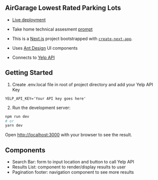 ## AirGarage Lowest Rated Parking Lots

* [Live deployment](https://airgarage-takehome.vercel.app/)

* Take home technical assesment [prompt](https://www.notion.so/Lowest-Rated-Parking-Lots-Coding-Challenge-1e29d723606048bf833e6661cfd3aed5)

* This is a [Next.js](https://nextjs.org/) project bootstrapped with [`create-next-app`](https://github.com/vercel/next.js/tree/canary/packages/create-next-app).

* Uses [Ant Design](https://ant.design/) UI components

* Connects to [Yelp API](https://www.yelp.com/developers/documentation/v3/business_search)

## Getting Started

1. Create .env.local file in root of project directory and add your Yelp API Key 

```.env
YELP_API_KEY='Your API key goes here'
````

2. Run the development server:

```bash
npm run dev
# or
yarn dev
```

Open [http://localhost:3000](http://localhost:3000) with your browser to see the result.

## Components

* Search Bar: form to input location and button to call Yelp API 
* Results List: component to render/display results to user
* Pagination footer: navigation component to see more results

